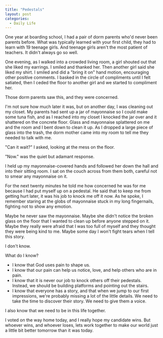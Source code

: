 ```yaml
---
title: "Pedestals"
layout: post
categories:
  - Daily Life
---
```

One year at boarding school, I had a pair of dorm parents who&#39;d never been parents before. What was typically learned with your first child, they had to learn with 19 teenage girls. And teenage girls aren&#39;t the most patient of teachers. It didn&#39;t always go so well.

One evening, as I walked into a crowded living room, a girl shouted out that she liked my earrings. I smiled and thanked her. Then another girl said she liked my shirt. I smiled and did a &quot;bring it on&quot; hand motion, encouraging other positive comments. I basked in the circle of compliments until I felt satiated, then I ceded the floor to another girl and we started to compliment her.

Those dorm parents saw this, and they were concerned.

I&#39;m not sure how much later it was, but on another day, I was cleaning out my closet. My parents had sent up a jar of mayonnaise so I could make some tuna fish, and as I reached into my closet I knocked the jar over and it shattered on the concrete floor. Glass and mayonnaise splattered on me and the room and I bent down to clean it up. As I dropped a large piece of glass into the trash, the dorm mother came into my room to tell me they needed to talk with me.

&quot;Can it wait?&quot; I asked, looking at the mess on the floor.

&quot;Now.&quot; was the quiet but adamant response.

I held up my mayonnaise-covered hands and followed her down the hall and into their sitting room. I sat on the couch across from them both, careful not to smear any mayonnaise on it.

For the next twenty minutes he told me how concerned he was for me because I had put myself up on a pedestal. He said that to keep me from getting hurt later, it was his job to knock me off it now. As he spoke, I remember staring at the globs of mayonnaise stuck in my long fingernails, fighting not to show any emotion.

Maybe he never saw the mayonnaise. Maybe she didn&#39;t notice the broken glass on the floor that I wanted to clean up before anyone stepped on it. Maybe they really were afraid that I was too full of myself and they thought they were being kind to me. Maybe some day I won&#39;t fight tears when I tell this story.

I don&#39;t know.

What do I know?

- I know that God uses pain to shape us.
- I know that our pain can help us notice, love, and help others who are in pain.
- I know that it is never our job to knock others off their pedestals. Instead, we should be building platforms and pointing out the stairs.
- I know that everyone has a story, and that when we jump to our first impressions, we&#39;re probably missing a lot of the little details. We need to take the time to discover their story. We need to give them a voice.

I also know that we need to be in this life together.

I voted on the way home today, and I really hope my candidate wins. But whoever wins, and whoever loses, lets work together to make our world just a little bit better tomorrow than it was today.
